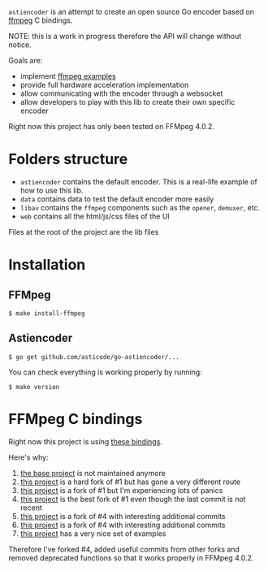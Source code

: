 `astiencoder` is an attempt to create an open source Go encoder based on [ffmpeg](https://github.com/FFmpeg/FFmpeg) C bindings.

NOTE: this is a work in progress therefore the API will change without notice.

Goals are:

- implement [ffmpeg examples](https://github.com/FFmpeg/FFmpeg/tree/n4.0.2/doc/examples)
- provide full hardware acceleration implementation
- allow communicating with the encoder through a websocket
- allow developers to play with this lib to create their own specific encoder

Right now this project has only been tested on FFMpeg 4.0.2.

# Folders structure

- `astiencoder` contains the default encoder. This is a real-life example of how to use this lib.
- `data` contains data to test the default encoder more easily
- `libav` contains the `ffmpeg` components such as the `opener`, `demuxer`, etc.
- `web` contains all the html/js/css files of the UI

Files at the root of the project are the lib files

# Installation
## FFMpeg

```
$ make install-ffmpeg
```

## Astiencoder

```
$ go get github.com/asticode/go-astiencoder/...
```

You can check everything is working properly by running:

```
$ make version
```

# FFMpeg C bindings

Right now this project is using [these bindings](https://github.com/asticode/goav).

Here's why:

1) [the base project](https://github.com/giorgisio/goav) is not maintained anymore
2) [this project](https://github.com/targodan/ffgopeg) is a hard fork of #1 but has gone a very different route
3) [this project](https://github.com/selfmodify/goav) is a fork of #1 but I'm experiencing lots of panics
4) [this project](https://github.com/amarburg/goav) is the best fork of #1 even though the last commit is not recent
5) [this project](https://github.com/ioblank/goav) is a fork of #4 with interesting additional commits
6) [this project](https://github.com/koropets/goav) is a fork of #4 with interesting additional commits
7) [this project](https://github.com/alon-ne/goav) has a very nice set of examples

Therefore I've forked #4, added useful commits from other forks and removed deprecated functions so that it works properly in FFMpeg 4.0.2.